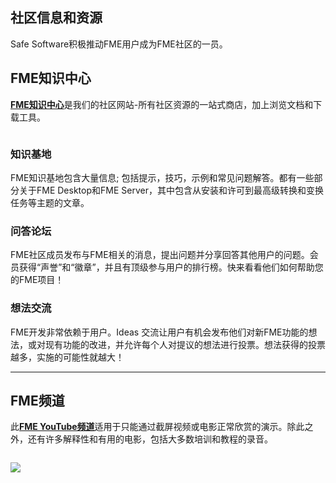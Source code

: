 <div id="readme" class="readme blob instapaper_body">
    <article class="markdown-body entry-content" itemprop="text"><h1><a id="user-content-community-information-and-resources" class="anchor" aria-hidden="true" href="https://github.com/safesoftware/FMETraining/blob/Desktop-Advanced-2018/DesktopAdvanced6WrapUp/6.02.CommunityInfo.md#community-information-and-resources"></a><font style="vertical-align: inherit;"><font style="vertical-align: inherit;">社区信息和资源</font></font></h1>
<p><font style="vertical-align: inherit;"><font style="vertical-align: inherit;">Safe Software积极推动FME用户成为FME社区的一员。</font></font></p>
<h2><a id="user-content-the-fme-knowledge-center" class="anchor" aria-hidden="true" href="https://github.com/safesoftware/FMETraining/blob/Desktop-Advanced-2018/DesktopAdvanced6WrapUp/6.02.CommunityInfo.md#the-fme-knowledge-center"></a><font style="vertical-align: inherit;"><font style="vertical-align: inherit;">FME知识中心</font></font></h2>
<p><strong><a href="https://knowledge.safe.com/" title="FME知识中心" rel="nofollow"><font style="vertical-align: inherit;"><font style="vertical-align: inherit;">FME知识中心</font></font></a></strong><font style="vertical-align: inherit;"><font style="vertical-align: inherit;">是我们的社区网站-所有社区资源的一站式商店，加上浏览文档和下载工具。</font></font></p>
<p><a target="_blank" href="https://github.com/safesoftware/FMETraining/blob/Desktop-Advanced-2018/DesktopAdvanced6WrapUp/Images/Img6.06.KnowledgeCenter.png"><img src="./Images/Img8.007.KnowledgeCenter.png" alt="" style="max-width:100%;"></a></p>
<h3><a id="user-content-knowledge-base" class="anchor" aria-hidden="true" href="https://github.com/safesoftware/FMETraining/blob/Desktop-Advanced-2018/DesktopAdvanced6WrapUp/6.02.CommunityInfo.md#knowledge-base"></a><font style="vertical-align: inherit;"><font style="vertical-align: inherit;">知识基地</font></font></h3>
<p><font style="vertical-align: inherit;"><font style="vertical-align: inherit;">FME知识基地包含大量信息; </font><font style="vertical-align: inherit;">包括提示，技巧，示例和常见问题解答。</font><font style="vertical-align: inherit;">都有一些部分关于FME Desktop和FME Server，其中包含从安装和许可到最高级转换和变换任务等主题的文章。</font></font></p>
<h3><a id="user-content-qa-forum" class="anchor" aria-hidden="true" href="https://github.com/safesoftware/FMETraining/blob/Desktop-Advanced-2018/DesktopAdvanced6WrapUp/6.02.CommunityInfo.md#qa-forum"></a><font style="vertical-align: inherit;"><font style="vertical-align: inherit;">问答论坛</font></font></h3>
<p><font style="vertical-align: inherit;"><font style="vertical-align: inherit;">FME社区成员发布与FME相关的消息，提出问题并分享回答其他用户的问题。</font><font style="vertical-align: inherit;">会员获得“声誉”和“徽章”，并且有顶级参与用户的排行榜。</font><font style="vertical-align: inherit;">快来看看他们如何帮助您的FME项目！</font></font></p>
<h3><a id="user-content-ideas-exchange" class="anchor" aria-hidden="true" href="https://github.com/safesoftware/FMETraining/blob/Desktop-Advanced-2018/DesktopAdvanced6WrapUp/6.02.CommunityInfo.md#ideas-exchange"></a><font style="vertical-align: inherit;"><font style="vertical-align: inherit;">想法交流</font></font></h3>
<p><font style="vertical-align: inherit;"><font style="vertical-align: inherit;">FME开发非常依赖于用户。</font><font style="vertical-align: inherit;">Ideas 交流让用户有机会发布他们对新FME功能的想法，或对现有功能的改进，并允许每个人对提议的想法进行投票。</font><font style="vertical-align: inherit;">想法获得的投票越多，实施的可能性就越大！</font></font></p>
<hr>
<h2><a id="user-content-the-fme-channel" class="anchor" aria-hidden="true" href="https://github.com/safesoftware/FMETraining/blob/Desktop-Advanced-2018/DesktopAdvanced6WrapUp/6.02.CommunityInfo.md#the-fme-channel"></a><font style="vertical-align: inherit;"><font style="vertical-align: inherit;">FME频道</font></font></h2>
<p><font style="vertical-align: inherit;"><font style="vertical-align: inherit;">此</font></font><strong><a href="https://www.youtube.com/user/FMEchannel" title="FME YouTube频道" rel="nofollow"><font style="vertical-align: inherit;"><font style="vertical-align: inherit;">FME YouTube频道</font></font></a></strong><font style="vertical-align: inherit;"><font style="vertical-align: inherit;">适用于只能通过截屏视频或电影正常欣赏的演示。</font><font style="vertical-align: inherit;">除此之外，还有许多解释性和有用的电影，包括大多数培训和教程的录音。</font></font></p>
<p><a target="_blank" href="https://github.com/safesoftware/FMETraining/blob/Desktop-Advanced-2018/DesktopAdvanced6WrapUp/Images/Img6.07.FMEYouTubeChannel.png"><img src="./Images/Img8.008.FMEYouTubeChannel.png" alt="" style="max-width:100%;"></a></p>
</article>
  </div>

![](./Images/Img8.008.FMEYouTubeChannel.png)
